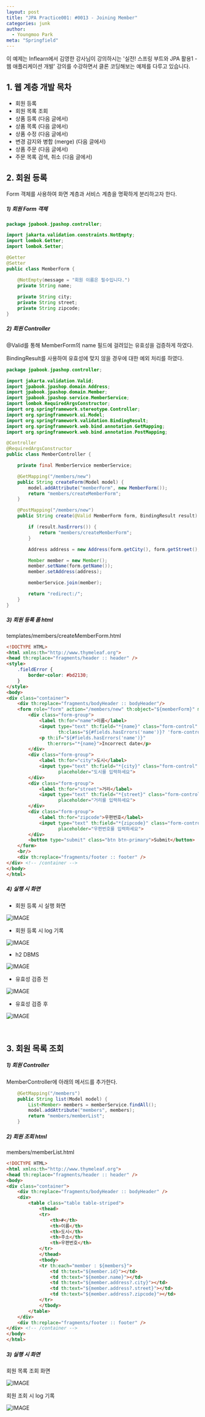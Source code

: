 ```yaml
---
layout: post
title: "JPA Practice001: #0013 - Joining Member"
categories: junk
author:
  - Youngmoo Park
meta: "Springfield"
---
```


이 예제는 Inflearn에서 김영한 강사님이 강의하시는 '실전! 스프링 부트와 JPA 활용1 - 웹 애플리케이션 개발' 강의를 수강하면서 클론 코딩해보는 예제를 다루고 있습니다.

## 1. 웹 계층 개발 목차

- 회원 등록
- 회원 목록 조회
- 상품 등록 (다음 글에서)
- 상품 목록 (다음 글에서)
- 상품 수정 (다음 글에서)
- 변경 감지와 병합 (merge) (다음 글에서)
- 상품 주문 (다음 글에서)
- 주문 목록 검색, 취소 (다음 글에서)

## 2. 회원 등록

Form 객체를 사용하여 화면 계층과 서비스 계층을 명확하게 분리하고자 한다.

##### **1) 회원 Form 객체**

```java
package jpabook.jpashop.controller;

import jakarta.validation.constraints.NotEmpty;
import lombok.Getter;
import lombok.Setter;

@Getter
@Setter
public class MemberForm {

    @NotEmpty(message = "회원 이름은 필수입니다.")
    private String name;
    
    private String city;
    private String street;
    private String zipcode;
}
```

##### **2) 회원 Controller**

@Valid를 통해 MemberForm의 name 필드에 걸려있는 유효성을 검증하게 하였다.

BindingResult를 사용하여 유효성에 맞지 않을 경우에 대한 예외 처리를 하였다.

```java
package jpabook.jpashop.controller;

import jakarta.validation.Valid;
import jpabook.jpashop.domain.Address;
import jpabook.jpashop.domain.Member;
import jpabook.jpashop.service.MemberService;
import lombok.RequiredArgsConstructor;
import org.springframework.stereotype.Controller;
import org.springframework.ui.Model;
import org.springframework.validation.BindingResult;
import org.springframework.web.bind.annotation.GetMapping;
import org.springframework.web.bind.annotation.PostMapping;

@Controller
@RequiredArgsConstructor
public class MemberController {

    private final MemberService memberService;

    @GetMapping("/members/new")
    public String createForm(Model model) {
        model.addAttribute("memberForm", new MemberForm());
        return "members/createMemberForm";
    }

    @PostMapping("/members/new")
    public String create(@Valid MemberForm form, BindingResult result) {

        if (result.hasErrors()) {
            return "members/createMemberForm";
        }

        Address address = new Address(form.getCity(), form.getStreet(), form.getZipcode());

        Member member = new Member();
        member.setName(form.getName());
        member.setAddress(address);

        memberService.join(member);

        return "redirect:/";
    }
}
```

##### **3) 회원 등록 폼 html**

templates/members/createMemberForm.html

```html
<!DOCTYPE HTML>
<html xmlns:th="http://www.thymeleaf.org">
<head th:replace="fragments/header :: header" />
<style>
    .fieldError {
        border-color: #bd2130;
    }
</style>
<body>
<div class="container">
    <div th:replace="fragments/bodyHeader :: bodyHeader"/>
    <form role="form" action="/members/new" th:object="${memberForm}" method="post">
        <div class="form-group">
            <label th:for="name">이름</label>
            <input type="text" th:field="*{name}" class="form-control" placeholder="이름을 입력하세요"
                   th:class="${#fields.hasErrors('name')}? 'form-control fieldError' : 'form-control'">
            <p th:if="${#fields.hasErrors('name')}"
               th:errors="*{name}">Incorrect date</p>
        </div>
        <div class="form-group">
            <label th:for="city">도시</label>
            <input type="text" th:field="*{city}" class="form-control"
                   placeholder="도시를 입력하세요">
        </div>
        <div class="form-group">
            <label th:for="street">거리</label>
            <input type="text" th:field="*{street}" class="form-control"
                   placeholder="거리를 입력하세요">
        </div>
        <div class="form-group">
            <label th:for="zipcode">우편번호</label>
            <input type="text" th:field="*{zipcode}" class="form-control"
                   placeholder="우편번호를 입력하세요">
        </div>
        <button type="submit" class="btn btn-primary">Submit</button>
    </form>
    <br/>
    <div th:replace="fragments/footer :: footer" />
</div> <!-- /container -->
</body>
</html>
```

##### **4) 실행 시 화면**

- 회원 등록 시 실행 화면

![IMAGE](/assets/images/spring-boot-jpa-practice001/0013/members-createMemberForm-html.png)

- 회원 등록 시 log 기록

![IMAGE](/assets/images/spring-boot-jpa-practice001/0013/logs-of-joining-member.png)

- h2 DBMS

![IMAGE](/assets/images/spring-boot-jpa-practice001/0013/h2-select-member.png)

- 유효성 검증 전

![IMAGE](/assets/images/spring-boot-jpa-practice001/0013/before-validation.png)

- 유효성 검증 후

![IMAGE](/assets/images/spring-boot-jpa-practice001/0013/after-validation.png)

<br/>

## 3. 회원 목록 조회

##### **1) 회원 Controller**

MemberController에 아래의 메서드를 추가한다.

```java
    @GetMapping("/members")
    public String list(Model model) {
        List<Member> members = memberService.findAll();
        model.addAttribute("members", members);
        return "members/memberList";
    }
```

##### **2) 회원 조회 html**

members/memberList.html

```html
<!DOCTYPE HTML>
<html xmlns:th="http://www.thymeleaf.org">
<head th:replace="fragments/header :: header" />
<body>
<div class="container">
    <div th:replace="fragments/bodyHeader :: bodyHeader" />
    <div>
        <table class="table table-striped">
            <thead>
            <tr>
                <th>#</th>
                <th>이름</th>
                <th>도시</th>
                <th>주소</th>
                <th>우편번호</th>
            </tr>
            </thead>
            <tbody>
            <tr th:each="member : ${members}">
                <td th:text="${member.id}"></td>
                <td th:text="${member.name}"></td>
                <td th:text="${member.address?.city}"></td>
                <td th:text="${member.address?.street}"></td>
                <td th:text="${member.address?.zipcode}"></td>
            </tr>
            </tbody>
        </table>
    </div>
    <div th:replace="fragments/footer :: footer" />
</div> <!-- /container -->
</body>
</html>
```
##### **3) 실행 시 화면**

회원 목록 조회 화면

![IMAGE](/assets/images/spring-boot-jpa-practice001/0013/member-list-html.png)

회원 조회 시 log 기록

![IMAGE](/assets/images/spring-boot-jpa-practice001/0013/logs-of-listing-member.png)